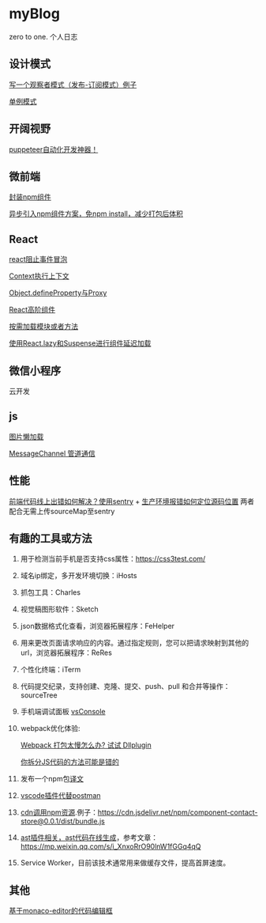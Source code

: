 # myBlog
zero to one. 个人日志
## 设计模式
[写一个观察者模式（发布-订阅模式）例子](https://github.com/twosugar/myBlog/issues/1)

[单例模式](https://github.com/twosugar/myBlog/issues/2)

## 开阔视野
[puppeteer自动化开发神器！](https://github.com/puppeteer/puppeteer)

## 微前端
[封装npm组件](https://github.com/twosugar/myBlog/issues/14)

[异步引入npm组件方案，免npm install，减少打包后体积](https://github.com/twosugar/myBlog/issues/15)

## React
[react阻止事件冒泡](https://github.com/twosugar/myBlog/issues/3)

[Context执行上下文](https://github.com/twosugar/myBlog/issues/4)

[Object.defineProperty与Proxy](https://github.com/twosugar/myBlog/issues/5)

[React高阶组件](https://github.com/twosugar/myBlog/issues/6)

[按需加载模块或者方法](https://github.com/twosugar/myBlog/issues/11)

[使用React.lazy和Suspense进行组件延迟加载](https://github.com/twosugar/myBlog/issues/13)

## 微信小程序
云开发

## js
[图片懒加载](https://github.com/twosugar/myBlog/issues/7)

[MessageChannel 管道通信](https://github.com/twosugar/myBlog/issues/9)

## 性能
[前端代码线上出错如何解决？使用sentry](https://mp.weixin.qq.com/s/_p9m7lVOJJi4cRoGm6TjGA)  + [生产环境报错如何定位源码位置](https://mp.weixin.qq.com/s?__biz=MzA4Nzg0MDM5Nw==&mid=2247484558&amp;idx=1&amp;sn=f19de042ebb281654c852ce07e823a24&source=41#wechat_redirect) 两者配合无需上传sourceMap至sentry

## 有趣的工具或方法
1. 用于检测当前手机是否支持css属性：https://css3test.com/
2. 域名ip绑定，多开发环境切换：iHosts
3. 抓包工具：Charles
4. 视觉稿图形软件：Sketch
5. json数据格式化查看，浏览器拓展程序：FeHelper
6. 用来更改页面请求响应的内容。通过指定规则，您可以把请求映射到其他的url，浏览器拓展程序：ReRes
7. 个性化终端：iTerm
8. 代码提交纪录，支持创建、克隆、提交、push、pull 和合并等操作：sourceTree
9. 手机端调试面板 [vsConsole](https://github.com/Tencent/vConsole/blob/dev/README_CN.md)
10. webpack优化体验:

    [Webpack 打包太慢怎么办? 试试 Dllplugin](https://mp.weixin.qq.com/s/W5_WiDGck6tMUe4CNU_qPA)
    
    [你拆分JS代码的方法可能是错的](https://mp.weixin.qq.com/s/W5_WiDGck6tMUe4CNU_qPA)
11. 发布一个npm包[译文](https://juejin.im/post/5c26c1b65188252dcb312ad6)
12. [vscode插件代替postman](https://juejin.im/post/5e2067f7f265da3e405028fb?from=timeline)
13. [cdn调用npm资源](https://www.jsdelivr.com/).例子：https://cdn.jsdelivr.net/npm/component-contact-store@0.0.1/dist/bundle.js
14. [ast插件相关，ast代码在线生成](https://astexplorer.net/)，参考文章：https://mp.weixin.qq.com/s/i_XnxoRrO90lnW1fGGq4qQ
15. Service Worker，目前该技术通常用来做缓存文件，提高首屏速度。
## 其他
[基于monaco-editor的代码编辑框](https://github.com/twosugar/myBlog/issues/8)
